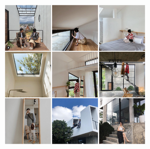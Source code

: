 <img width="30%" src="https://raw.githubusercontent.com/duccipline/journal/master/documents/T%C6%B0_li%E1%BB%87u/images/IMG_4559.jpg"></img> 
<img width="30%" src="https://raw.githubusercontent.com/duccipline/journal/master/documents/T%C6%B0_li%E1%BB%87u/images/42117840_474675976357560_8463589758005479692_n.jpg"></img> 
<img width="30%" src="https://raw.githubusercontent.com/duccipline/journal/master/documents/T%C6%B0_li%E1%BB%87u/images/42003599_874983859361803_2118397027496101111_n.jpg"></img> 
<img width="30%" src="https://raw.githubusercontent.com/duccipline/journal/master/documents/T%C6%B0_li%E1%BB%87u/images/41073829_165190927730201_739182441304299297_n.jpg"></img> 
<img width="30%" src="https://raw.githubusercontent.com/duccipline/journal/master/documents/T%C6%B0_li%E1%BB%87u/images/41132804_1029706393877794_4364844078718457864_n.jpg"></img> 
<img width="30%" src="https://raw.githubusercontent.com/duccipline/journal/master/documents/T%C6%B0_li%E1%BB%87u/images/40949129_410382363122760_1883640046078797243_n.jpg"></img> 
<img width="30%" src="https://raw.githubusercontent.com/duccipline/journal/master/documents/T%C6%B0_li%E1%BB%87u/images/42069027_537373233372011_6504775902937747456_n.jpg"></img> 
<img width="30%" src="https://raw.githubusercontent.com/duccipline/journal/master/documents/T%C6%B0_li%E1%BB%87u/images/42069034_1101050806729361_8240453957654565203_n.jpg"></img> 
<img width="30%" src="https://raw.githubusercontent.com/duccipline/journal/master/documents/T%C6%B0_li%E1%BB%87u/images/41192713_1886161828115693_7508565770867418736_n.jpg"></img>
